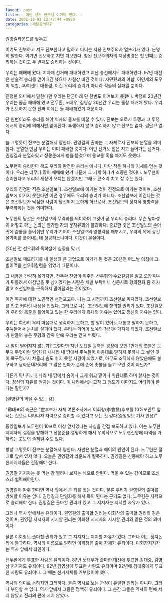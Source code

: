 ```yaml
---
layout: post
title: - 이번 선거 반드시 이겨야 한다. -
date: 2002-12-03 12:47:44 +0900
categories: 깨달음의대화
---
```

권영길라운드를 앞두고
  

  
이겨도 진보하고 져도 진보한다고 말하고 다니는 자칭 진보주의자 얼뜨기가 있다. 분명히 말한다. 이기면 진보하고 지면 퇴보한다. 참된 진보주의자의 지상명령은 첫 번째도 승리하는 것이고 두 번째도 승리하는 것이다.
  

  
우리는 패배해 왔다. 지자체 선거에 패배하였고 지난 총선에서도 패배하였다. 97년 대선은 산술적 승리를 얻어내긴 했으나 사실상 비긴 것이다. 자민련과의 야합, 이인제의 도우미 역할, 40퍼센트 대통령, 이건 우리의 승리가 아니라 적들의 실패일 뿐이다.
  

  
진정한 의미에서 말한다면 우리는 단군이래 단 한번도 이겨보지 못했다. 박정희 20년간 우리는 줄곧 패배해 왔고 전두환, 노태우, 김영삼 20년간 우리는 줄창 패배해 왔다. 우리가 진보하지 못한 진짜 이유는 늘 패배해왔기 때문이다.
  

  
단 한번이라도 승리를 해야 역사의 물꼬를 바꿀 수 있다. 진보는 오로지 투쟁과 그 투쟁에서의 승리에 의해서만 얻어진다. 투쟁하지 않고 승리하지 않고 진보는 없다. 결단코 없다.
  

  
늘 그렇듯이 진보는 분열해서 망한다. 권영길의 출마는 그 자체로서 진보의 분열을 의미한다. 분열한 만큼 우리는 이미 패배한 것이다. 이번 선거도 반은 지고 들어가는 선거다. 권영길과 분열하였고 정몽준에게 삥을 뜯겼으며 동교동 혹을 떼지도 못했다.
  

  
노무현이 승리한다 해도 우리의 완전한 승리는 아니다. 다만 작은 하나의 기세를 얻는 것이다. 우리는 너무나 많이 패배해 왔기 때문에 그 기세 하나가 소중한 것이다. 노무현이 승리한다고 우리의 세상이 오지는 않겠지만 그래도 큰소리 치고 살 수는 있다.
  

  
우리의 진정한 적은 조선일보다. 조선일보에 이기는 것이 진정으로 이기는 것이며, 조선일보에 이기지 못한다면 어떤 경우에도 우리의 승리가 아니다. 조선일보에 이긴다는 것은 조선일보가 낙점한 사람이 당선되지 못하게 하므로서, 조선일보의 정치적 영향력을 무력화하는 것을 의미한다.
  

  
노무현의 당선은 조선일보의 무력화를 의미하며 그것이 곧 우리의 승리다. 무슨 당파성이 어떻고 하는 논의는 한가한 자의 문자유희에 불과하다. 중요한 것은 조선일보의 손아귀에 숨통을 틀어쥐인 우리가 기어이 조선일보의 영향력을 깨부시고, 우리의 목에 감긴 올가미를 풀어내는데 성공하느냐이다. 이것이 본질이다.
  

  

  
[20년 전 선우휘의 독화살에 심장을 맞고]
  
조선일보 깨뜨리기를 내 일생의 큰 과업으로 여기게 된 것은 20년전 어느날 아침에 그 빌어먹을 선우휘칼럼을 읽었기 때문이다.
  

  
그 내용을 간략히 옮기자면, 전두환 찬양이 위주인 선우휘의 수요칼럼을 읽고 오장육부가 뒤틀려서 아침밥을 못 삼키겠다는 사람은 제발 부탁이니 신문사로 항의전화 좀 하지말고 조선일보를 구독하지 말아달라는 것이었다.
  

  
이건 독자에 대한 노골적인 선전포고다. 나는 그 시점까지 조선일보 독자였다. 조선일보를 입고 커다란 내상을 입었다. 그러므로 나는 조선일보에 항의할 권리가 있다. 조선일보가 우리의 목줄을 틀어쥐고 있는 한 우리에게 육체의 자유는 있어도 정신의 자유는 없다.
  

  
우리는 여전히 우리 마음대로 생각하지 못하고, 할 말이 있어도 대놓고 말하지 못하고, 주눅들어서 눈치를 살펴야 했다. 우리는 기어이 노예의 정신을 가지게 되었다. 조선일보가 만들어 놓은 무형의 감옥 안에 우리는 갇혀 버렸다.
  

  
내 말이 믿어지지 않는가? 그렇다면 지난 토요일 광화문 광장에 모인 1만개의 촛불은 도무지 무엇이란 말인가? 내나라 내 땅에서 주눅들어 마음대로 말하지 못하니 그 쌓인 것이 목구멍까지 차올라 숨도 쉬지 못할 지경이 되었기로, 아무도 조직하지 않았음에도 불구하고 광화문네거리에 그 많은 인파가 손에 손에 촛불을 들고 모인 것이 아닌가?
  

  
다른거 아니다. 내 나라 내 땅에서 숨이나 크게 쉬고 말이나 마음대로 하며 살자는 것이다. 정신의 자유를 얻자는 것이다. 이 나라에서는 고작 그 정도가 이다지도 어려워야 한다는 말인가?
  

  

  

  
[권영길의 먹을 수 있는 감]
  
"鄭대표의 측근은 "盧후보가 자체 여론조사에서 이회창(李會昌)후보를 10%포인트 앞서는 것으로 나타나자 자력으로 승리할 수 있다고 보는 것 같다(중앙일보 기사 인용)"
  

  
중앙일보가 노무현이 10프로 이상 앞서있다는 사실을 간접 보도하고 있다. 이는 노무현지지자의 결집을 방해하고 정몽준을 절망하게 해서 우회적으로 노무현진영에 타격을 가하려는 고도의 술책일 수도 있다.
  

  
항상 그렇듯이 진보는 분열해서 망한다. 자만은 분열과 해이의 원인이 된다. 노무현은 절대로 앞서 있지 않다. 오늘은 권영길의 라운드가 될듯하다. 권영길은 신중해야 하고 노무현지지자들은 긴장해야 한다.
  

  
권영길 지지자는 못 먹는 감 찔러나 보자는 식으로 안된다. 먹을 수 있는 감이므로 조심스레 협력해야한다.
  

  
권영길이 완주 한다면 역사 앞에서 큰 죄를 짓는 것이다. 물론 우리가 권영길의 출마를 방해할 이유는 없다. 권영길과 단일화를 해서 득이 된다는 근거도 없다. 노무현은 자력으로 승리해야 한다. 권영길은 출마할 권리가 있고 그 지지자는 지지할 자유가 있다.
  

  
그러나 역사 앞에서는 유죄이다. 권영길의 출마할 권리는 이회창의 출마할 권리와 같은 것이며, 권영길 지지자의 지지할 권리는 이회창 지지자의 지지할 권리와 같은 것의 의미이다.
  

  
물론 이회창도 출마할 권리가 있고 그 지지자는 지지할 자유가 있다. 그러나 이는 정치논리에 불과하다. 역사의 이름으로 말하면 이회창은 출마 자체가 유죄이다. 이회창지지자는 역사 앞에서 죄인이다.
  

  
전두환에게 투표한 사람은 유죄이다. 87년 노태우가 출마한 대선에 투표한 김대중, 김영삼 지지자도 유죄이다. 92년 김영삼에 투표한 사람도 유죄이며 92년에 김대중에게 투표한 사람도 유죄이다. 그 때는 선거자체를 거부했어야 했다.
  

  
역사의 의미로 논하자면 그러하다. 물론 역사로 보는 관점이 유일한 진리는 아니다. 그러나 부인할 수 없다. 역사 앞에서 그들은 명백히 유죄이다. 그 순간 그들은 역사의 편에 서지 않았고 진리의 편에 서지 않았다.